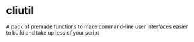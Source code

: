 # cliutil
A pack of premade functions to make command-line user interfaces easier to build and take up less of your script